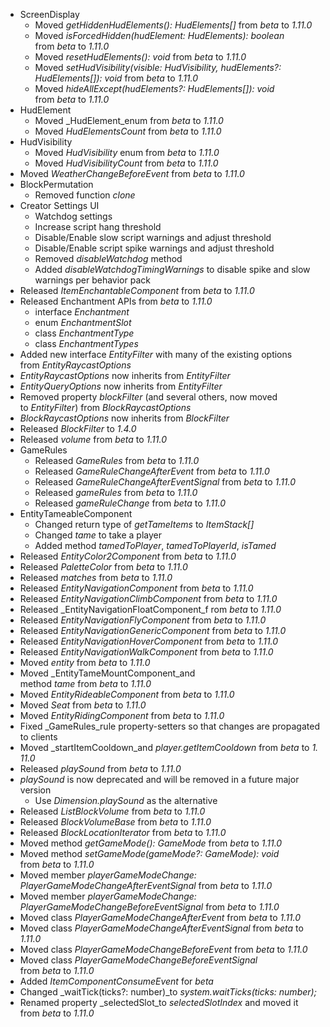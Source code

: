 

-   ScreenDisplay
    -   Moved _getHiddenHudElements(): HudElements\[\]_ from _beta_ to _1.11.0_
    -   Moved _isForcedHidden(hudElement: HudElements): boolean_ from _beta_ to _1.11.0_
    -   Moved _resetHudElements(): void_ from _beta_ to _1.11.0_
    -   Moved _setHudVisibility(visible: HudVisibility, hudElements?: HudElements\[\]): void_ from _beta_ to _1.11.0_
    -   Moved _hideAllExcept(hudElements?: HudElements\[\]): void_ from _beta_ to _1.11.0_
-   HudElement
    -   Moved _HudElement_enum from _beta_ to _1.11.0_
    -   Moved _HudElementsCount_ from _beta_ to _1.11.0_
-   HudVisibility
    -   Moved _HudVisibility_ enum from _beta_ to _1.11.0_
    -   Moved _HudVisibilityCount_ from _beta_ to _1.11.0_
-   Moved _WeatherChangeBeforeEvent_ from _beta_ to _1.11.0_
-   BlockPermutation
    -   Removed function _clone_
-   Creator Settings UI
    -   Watchdog settings
    -   Increase script hang threshold
    -   Disable/Enable slow script warnings and adjust threshold
    -   Disable/Enable script spike warnings and adjust threshold
    -   Removed _disableWatchdog_ method
    -   Added _disableWatchdogTimingWarnings_ to disable spike and slow warnings per behavior pack
-   Released _ItemEnchantableComponent_ from _beta_ to _1.11.0_
-   Released Enchantment APIs from _beta_ to _1.11.0_
    -   interface _Enchantment_
    -   enum _EnchantmentSlot_
    -   class _EnchantmentType_
    -   class _EnchantmentTypes_
-   Added new interface _EntityFilter_ with many of the existing options from _EntityRaycastOptions_
-   _EntityRaycastOptions_ now inherits from _EntityFilter_
-   _EntityQueryOptions_ now inherits from _EntityFilter_
-   Removed property _blockFilter_ (and several others, now moved to _EntityFilter_) from _BlockRaycastOptions_
-   _BlockRaycastOptions_ now inherits from _BlockFilter_
-   Released _BlockFilter_ to _1.4.0_
-   Released _volume_ from _beta_ to _1.11.0_
-   GameRules
    -   Released _GameRules_ from _beta_ to _1.11.0_
    -   Released _GameRuleChangeAfterEvent_ from _beta_ to _1.11.0_
    -   Released _GameRuleChangeAfterEventSignal_ from _beta_ to _1.11.0_
    -   Released _gameRules_ from _beta_ to _1.11.0_
    -   Released _gameRuleChange_ from _beta_ to _1.11.0_
-   EntityTameableComponent
    -   Changed return type of _getTameItems_ to _ItemStack\[\]_
    -   Changed _tame_ to take a player
    -   Added method _tamedToPlayer_, _tamedToPlayerId_, _isTamed_
-   Released _EntityColor2Component_ from _beta_ to _1.11.0_
-   Released _PaletteColor_ from _beta_ to _1.11.0_
-   Released _matches_ from _beta_ to _1.11.0_
-   Released _EntityNavigationComponent_ from _beta_ to _1.11.0_
-   Released _EntityNavigationClimbComponent_ from _beta_ to _1.11.0_
-   Released _EntityNavigationFloatComponent_f rom _beta_ to _1.11.0_
-   Released _EntityNavigationFlyComponent_ from _beta_ to _1.11.0_
-   Released _EntityNavigationGenericComponent_ from _beta_ to _1.11.0_
-   Released _EntityNavigationHoverComponent_ from _beta_ to _1.11.0_
-   Released _EntityNavigationWalkComponent_ from _beta_ to _1.11.0_
-   Moved _entity_ from _beta_ to _1.11.0_
-   Moved _EntityTameMountComponent_and method _tame_ from _beta_ to _1.11.0_
-   Moved _EntityRideableComponent_ from _beta_ to _1.11.0_
-   Moved _Seat_ from _beta_ to _1.11.0_
-   Moved _EntityRidingComponent_ from _beta_ to _1.11.0_
-   Fixed _GameRules_rule property-setters so that changes are propagated to clients
-   Moved _startItemCooldown_and _player.getItemCooldown_ from _beta_ to _1.11.0_
-   Released _playSound_ from _beta_ to _1.11.0_
-   _playSound_ is now deprecated and will be removed in a future major version
    -   Use _Dimension.playSound_ as the alternative
-   Released _ListBlockVolume_ from _beta_ to _1.11.0_
-   Released _BlockVolumeBase_ from _beta_ to _1.11.0_
-   Released _BlockLocationIterator_ from _beta_ to _1.11.0_
-   Moved method _getGameMode(): GameMode_ from _beta_ to _1.11.0_
-   Moved method _setGameMode(gameMode?: GameMode): void_ from _beta_ to _1.11.0_
-   Moved member _playerGameModeChange: PlayerGameModeChangeAfterEventSignal_ from _beta_ to _1.11.0_
-   Moved member _playerGameModeChange: PlayerGameModeChangeBeforeEventSignal_ from _beta_ to _1.11.0_
-   Moved class _PlayerGameModeChangeAfterEvent_ from _beta_ to _1.11.0_
-   Moved class _PlayerGameModeChangeAfterEventSignal_ from _beta_ to _1.11.0_
-   Moved class _PlayerGameModeChangeBeforeEvent_ from _beta_ to _1.11.0_
-   Moved class _PlayerGameModeChangeBeforeEventSignal_ from _beta_ to _1.11.0_
-   Added _ItemComponentConsumeEvent_ for _beta_
-   Changed _waitTick(ticks?: number)_to _system.waitTicks(ticks: number);_
-   Renamed property _selectedSlot_to _selectedSlotIndex_ and moved it from _beta_ to _1.11.0_


